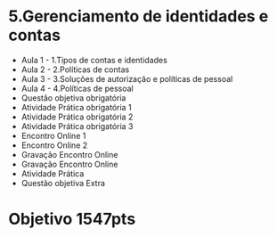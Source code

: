 # 5.Gerenciamento de identidades e contas
- Aula 1 - 1.Tipos de contas e identidades
- Aula 2 - 2.Políticas de contas
- Aula 3 - 3.Soluções de autorização e  políticas de pessoal
- Aula 4 - 4.Políticas de pessoal
- Questão objetiva obrigatória 
- Atividade Prática obrigatória 1 
- Atividade Prática obrigatória 2 
- Atividade Prática obrigatória 3 
- Encontro Online 1 
- Encontro Online 2 
- Gravação Encontro Online 
- Gravação Encontro Online
- Atividade Prática
- Questão objetiva Extra
# Objetivo 1547pts
